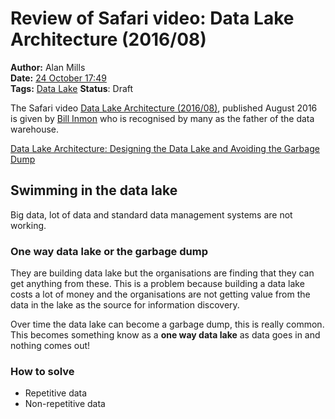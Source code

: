 Review of Safari video: Data Lake Architecture (2016/08)
===========================================================================
**Author:** Alan Mills  
**Date:** [24 October 17:49](/blog/history/2016-10.md)  
**Tags:** [Data Lake](/blog/categories/data-lake.md)
**Status**: Draft

The Safari video [Data Lake Architecture (2016/08)](https://www.safaribooksonline.com/library/view/data-lake-architecture/9781634621571/), published August 2016 is given by [Bill Inmon](http://www.b-eye-network.com/channels/1134/) who is recognised by many as the father of the data warehouse.

[Data Lake Architecture: Designing the Data Lake and Avoiding the Garbage Dump](http://amzn.to/2eyj2wQ)

Swimming in the data lake
-------------------------

Big data, lot of data and standard data management systems are not working.

### One way data lake or the garbage dump

They are building data lake but the organisations are finding that they can get anything from these.  This is a problem because building a data lake costs a lot of money and the organisations are not getting value from the data in the lake as the source for information discovery.


Over time the data lake can become a garbage dump, this is really common.  This becomes something know as a **one way data lake**  as data goes in and nothing comes out!

### How to solve
* Repetitive data
* Non-repetitive data

